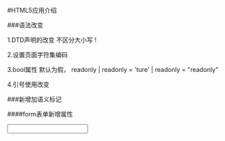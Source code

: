 #HTML5应用介绍

###语法改变

1.DTD声明的改变
不区分大小写
!<!DOCTYPE HTML>

2.设置页面字符集编码

<meta charset='utf-8'>


3.bool属性  默认为假， readonly | readonly = 'ture' | readonly = "readonly"

4.引号使用改变


###新增加语义标记

####form表单新增属性

<input form = "">